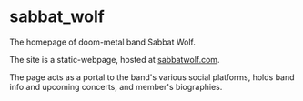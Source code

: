 # sabbat_wolf
The homepage of doom-metal band Sabbat Wolf.

The site is a static-webpage, hosted at [sabbatwolf.com](https://sabbatwolf.com/).

The page acts as a portal to the band's various social platforms, holds band info and upcoming concerts, and member's biographies.
